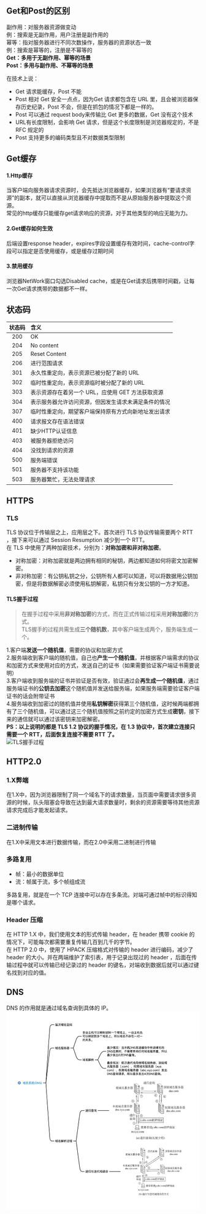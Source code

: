 ## Get和Post的区别
副作用：对服务器资源做变动    
例：搜索是无副作用，用户注册是副作用的   
幂等：指对服务器进行不同次数操作，服务器的资源状态一致   
例：搜索是幂等的，注册是不幂等的   
**Get：多用于无副作用、幂等的场景**   
**Post：多用与副作用、不幂等的场景**

在技术上说：
* Get 请求能缓存，Post 不能
* Post 相对 Get 安全一点点，因为Get 请求都包含在 URL 里，且会被浏览器保存历史纪录，Post 不会，但是在抓包的情况下都是一样的。
* Post 可以通过 request body来传输比 Get 更多的数据，Get 没有这个技术
* URL有长度限制，会影响 Get 请求，但是这个长度限制是浏览器规定的，不是 RFC 规定的
* Post 支持更多的编码类型且不对数据类型限制


## Get缓存
#### 1.Http缓存   
当客户端向服务器请求资源时，会先抵达浏览器缓存，如果浏览器有“要请求资源”的副本，就可以直接从浏览器缓存中提取而不是从原始服务器中提取这个资源。   
常见的http缓存只能缓存get请求响应的资源，对于其他类型的响应无能为力。
#### 2.Get缓存如何生效
后端设置response header，expires字段设置缓存有效时间，cache-control字段可以指定是否使用缓存，或是缓存过期时间
#### 3.禁用缓存
浏览器NetWork窗口勾选Disabled cache，或是在Get请求后携带时间戳，让每一次Get请求携带的数据都不一样。

## 状态码
|状态码|含义|   
|:-:|:-|
|200|OK|
|204|No content|
|205|Reset Content|
|206|进行范围请求|
|301|永久性重定向，表示资源已被分配了新的 URL|
|302|临时性重定向，表示资源临时被分配了新的 URL|
|303|表示资源存在着另一个 URL，应使用 GET 方法获取资源|
|304|表示服务器允许访问资源，但因发生请求未满足条件的情况|
|307|临时性重定向，期望客户端保持原有方式向新地址发出请求|
|400|请求报文存在语法错误|
|401|缺少HTTP认证信息|
|403|被服务器拒绝访问|
|404|没找到请求的资源|
|500|服务端错误|
|501|服务器不支持该功能|
|503|服务器繁忙，无法处理请求|


## HTTPS
### TLS
TLS 协议位于传输层之上，应用层之下。首次进行 TLS 协议传输需要两个 RTT ，接下来可以通过 Session Resumption 减少到一个 RTT。   
在 TLS 中使用了两种加密技术，分别为：**对称加密和非对称加密**。
* 对称加密：对称加密就是两边拥有相同的秘钥，两边都知道如何将密文加密解密。
* 非对称加密：有公钥私钥之分，公钥所有人都可以知道，可以将数据用公钥加密，但是将数据解密必须使用私钥解密，私钥只有分发公钥的一方才知道。
  
#### TLS握手过程
> 在握手过程中采用**非对称加密**的方式，而在正式传输过程采用**对称加密**的方式。   
> TLS握手的过程共需生成**三个随机数**，其中客户端生成两个，服务端生成一个。   

1.客户端**发送一个随机值**，需要的协议和加密方式   
2.服务端收到客户端的随机值，自己也**产生一个随机值**，并根据客户端需求的协议和加密方式来使用对应的方式，发送自己的证书（如果需要验证客户端证书需要说明）   
3.客户端收到服务端的证书并验证是否有效，验证通过会**再生成一个随机值**，通过服务端证书的**公钥去加密**这个随机值并发送给服务端，如果服务端需要验证客户端证书的话会附带证书   
4.服务端收到加密过的随机值并使用**私钥解密**获得第三个随机值，这时候两端都拥有了三个随机值，可以通过这三个随机值按照之前约定的加密方式生成**密钥**，接下来的通信就可以通过该密钥来加密解密。    
**PS：以上说明的都是 TLS 1.2 协议的握手情况，在 1.3 协议中，首次建立连接只需要一个 RTT，后面恢复连接不需要 RTT 了。**   
![TLS握手过程](https://yck-1254263422.cos.ap-shanghai.myqcloud.com/blog/2019-06-01-043749.jpg)

## HTTP2.0
### 1.X弊端
在1.X中，因为浏览器限制了同一个域名下的请求数量，当页面中需要请求很多资源的时候，队头阻塞会导致在达到最大请求数量时，剩余的资源需要等待其他资源请求完成后才能发起请求。

### 二进制传输
在1.X中采用文本进行数据传输，而在2.0中采用二进制进行传输

### 多路复用
* 帧：最小的数据单位
* 流：帧属于流，多个帧组成流   
  
多路复用，就是在一个 TCP 连接中可以存在多条流。对端可通过帧中的标识得知是哪个请求。

### Header 压缩
在 HTTP 1.X 中，我们使用文本的形式传输 header，在 header 携带 cookie 的情况下，可能每次都需要重复传输几百到几千的字节。   
在 HTTP 2.0 中，使用了 HPACK 压缩格式对传输的 header 进行编码，减少了 header 的大小。并在两端维护了索引表，用于记录出现过的 header ，后面在传输过程中就可以传输已经记录过的 header 的键名，对端收到数据后就可以通过键名找到对应的值。

## DNS
DNS 的作用就是通过域名查询到具体的 IP。   
![DNS](https://github.com/Elderkly/ImgRepository/blob/master/Network/域名系统(DNS).png)